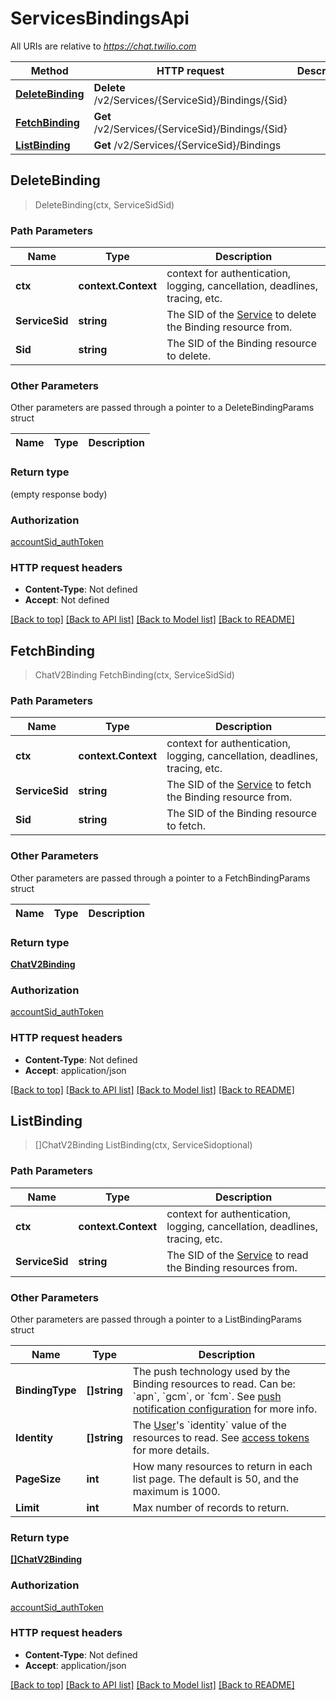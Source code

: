 # ServicesBindingsApi

All URIs are relative to *https://chat.twilio.com*

Method | HTTP request | Description
------------- | ------------- | -------------
[**DeleteBinding**](ServicesBindingsApi.md#DeleteBinding) | **Delete** /v2/Services/{ServiceSid}/Bindings/{Sid} | 
[**FetchBinding**](ServicesBindingsApi.md#FetchBinding) | **Get** /v2/Services/{ServiceSid}/Bindings/{Sid} | 
[**ListBinding**](ServicesBindingsApi.md#ListBinding) | **Get** /v2/Services/{ServiceSid}/Bindings | 



## DeleteBinding

> DeleteBinding(ctx, ServiceSidSid)





### Path Parameters


Name | Type | Description
------------- | ------------- | -------------
**ctx** | **context.Context** | context for authentication, logging, cancellation, deadlines, tracing, etc.
**ServiceSid** | **string** | The SID of the [Service](https://www.twilio.com/docs/chat/rest/service-resource) to delete the Binding resource from.
**Sid** | **string** | The SID of the Binding resource to delete.

### Other Parameters

Other parameters are passed through a pointer to a DeleteBindingParams struct


Name | Type | Description
------------- | ------------- | -------------

### Return type

 (empty response body)

### Authorization

[accountSid_authToken](../README.md#accountSid_authToken)

### HTTP request headers

- **Content-Type**: Not defined
- **Accept**: Not defined

[[Back to top]](#) [[Back to API list]](../README.md#documentation-for-api-endpoints)
[[Back to Model list]](../README.md#documentation-for-models)
[[Back to README]](../README.md)


## FetchBinding

> ChatV2Binding FetchBinding(ctx, ServiceSidSid)





### Path Parameters


Name | Type | Description
------------- | ------------- | -------------
**ctx** | **context.Context** | context for authentication, logging, cancellation, deadlines, tracing, etc.
**ServiceSid** | **string** | The SID of the [Service](https://www.twilio.com/docs/chat/rest/service-resource) to fetch the Binding resource from.
**Sid** | **string** | The SID of the Binding resource to fetch.

### Other Parameters

Other parameters are passed through a pointer to a FetchBindingParams struct


Name | Type | Description
------------- | ------------- | -------------

### Return type

[**ChatV2Binding**](ChatV2Binding.md)

### Authorization

[accountSid_authToken](../README.md#accountSid_authToken)

### HTTP request headers

- **Content-Type**: Not defined
- **Accept**: application/json

[[Back to top]](#) [[Back to API list]](../README.md#documentation-for-api-endpoints)
[[Back to Model list]](../README.md#documentation-for-models)
[[Back to README]](../README.md)


## ListBinding

> []ChatV2Binding ListBinding(ctx, ServiceSidoptional)





### Path Parameters


Name | Type | Description
------------- | ------------- | -------------
**ctx** | **context.Context** | context for authentication, logging, cancellation, deadlines, tracing, etc.
**ServiceSid** | **string** | The SID of the [Service](https://www.twilio.com/docs/chat/rest/service-resource) to read the Binding resources from.

### Other Parameters

Other parameters are passed through a pointer to a ListBindingParams struct


Name | Type | Description
------------- | ------------- | -------------
**BindingType** | **[]string** | The push technology used by the Binding resources to read.  Can be: &#x60;apn&#x60;, &#x60;gcm&#x60;, or &#x60;fcm&#x60;.  See [push notification configuration](https://www.twilio.com/docs/chat/push-notification-configuration) for more info.
**Identity** | **[]string** | The [User](https://www.twilio.com/docs/chat/rest/user-resource)&#39;s &#x60;identity&#x60; value of the resources to read. See [access tokens](https://www.twilio.com/docs/chat/create-tokens) for more details.
**PageSize** | **int** | How many resources to return in each list page. The default is 50, and the maximum is 1000.
**Limit** | **int** | Max number of records to return.

### Return type

[**[]ChatV2Binding**](ChatV2Binding.md)

### Authorization

[accountSid_authToken](../README.md#accountSid_authToken)

### HTTP request headers

- **Content-Type**: Not defined
- **Accept**: application/json

[[Back to top]](#) [[Back to API list]](../README.md#documentation-for-api-endpoints)
[[Back to Model list]](../README.md#documentation-for-models)
[[Back to README]](../README.md)

